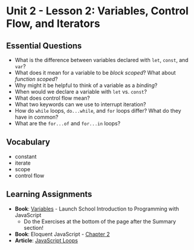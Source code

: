 # Unit 2 - Lesson 2: Variables, Control Flow, and Iterators

## Essential Questions
* What is the difference between variables declared with `let`, `const`, and `var`?
* What does it mean for a variable to be _block scoped_? What about _function scoped_?
* Why might it be helpful to think of a variable as a _binding_?
* When would we declare a variable with `let` vs. `const`?
* What does control flow mean?
* What two keywords can we use to interrupt iteration?
* How do `while` loops, `do...while`, and `for` loops differ? What do they have in common?
* What are the `for...of` and `for...in` loops?

## Vocabulary
* constant
* iterate
* scope
* control flow


## Learning Assignments
* **Book**: [Variables](https://launchschool.com/books/javascript/read/variables) - Launch School Introduction to Programming with JavaScript
  - Do the Exercises at the bottom of the page after the Summary section!
* **Book**: Eloquent JavaScript - [Chapter 2](https://eloquentjavascript.net/02_program_structure.html) 
* **Article**: [JavaScript Loops](https://www.tutorialrepublic.com/javascript-tutorial/javascript-loops.php)
